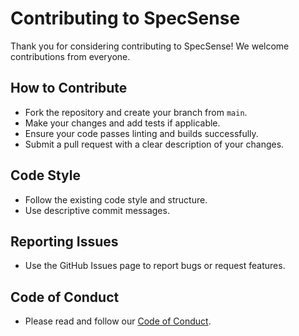 # Contributing to SpecSense

Thank you for considering contributing to SpecSense! We welcome contributions from everyone.

## How to Contribute
- Fork the repository and create your branch from `main`.
- Make your changes and add tests if applicable.
- Ensure your code passes linting and builds successfully.
- Submit a pull request with a clear description of your changes.

## Code Style
- Follow the existing code style and structure.
- Use descriptive commit messages.

## Reporting Issues
- Use the GitHub Issues page to report bugs or request features.

## Code of Conduct
- Please read and follow our [Code of Conduct](CODE_OF_CONDUCT.md).
